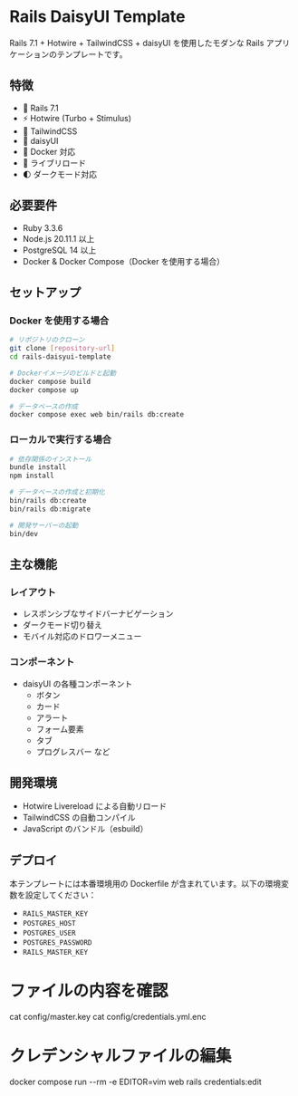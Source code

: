 # Rails DaisyUI Template

Rails 7.1 + Hotwire + TailwindCSS + daisyUI を使用したモダンな Rails アプリケーションのテンプレートです。

## 特徴

- 🚀 Rails 7.1
- ⚡️ Hotwire (Turbo + Stimulus)
- 🎨 TailwindCSS
- 🎯 daisyUI
- 🐳 Docker 対応
- 🔄 ライブリロード
- 🌓 ダークモード対応

## 必要要件

- Ruby 3.3.6
- Node.js 20.11.1 以上
- PostgreSQL 14 以上
- Docker & Docker Compose（Docker を使用する場合）

## セットアップ

### Docker を使用する場合

```bash
# リポジトリのクローン
git clone [repository-url]
cd rails-daisyui-template

# Dockerイメージのビルドと起動
docker compose build
docker compose up

# データベースの作成
docker compose exec web bin/rails db:create
```

### ローカルで実行する場合

```bash
# 依存関係のインストール
bundle install
npm install

# データベースの作成と初期化
bin/rails db:create
bin/rails db:migrate

# 開発サーバーの起動
bin/dev
```

## 主な機能

### レイアウト

- レスポンシブなサイドバーナビゲーション
- ダークモード切り替え
- モバイル対応のドロワーメニュー

### コンポーネント

- daisyUI の各種コンポーネント
  - ボタン
  - カード
  - アラート
  - フォーム要素
  - タブ
  - プログレスバー
    など

## 開発環境

- Hotwire Livereload による自動リロード
- TailwindCSS の自動コンパイル
- JavaScript のバンドル（esbuild）

## デプロイ

本テンプレートには本番環境用の Dockerfile が含まれています。以下の環境変数を設定してください：

- `RAILS_MASTER_KEY`
- `POSTGRES_HOST`
- `POSTGRES_USER`
- `POSTGRES_PASSWORD`
- `RAILS_MASTER_KEY`

# ファイルの内容を確認
cat config/master.key
cat config/credentials.yml.enc

# クレデンシャルファイルの編集
docker compose run --rm -e EDITOR=vim web rails credentials:edit
